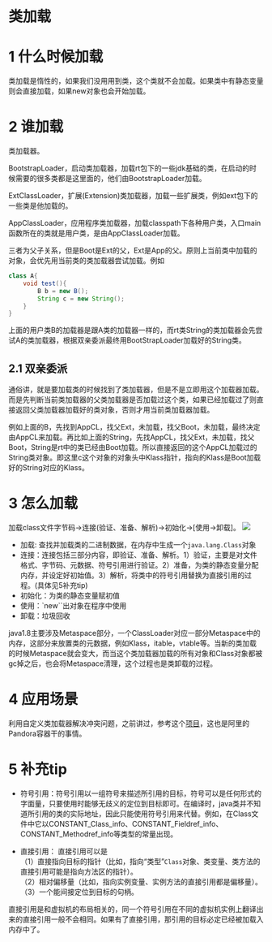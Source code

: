 # 类加载
# 1 什么时候加载
类加载是惰性的，如果我们没用用到类，这个类就不会加载。如果类中有静态变量则会直接加载，如果new对象也会开始加载。
# 2 谁加载
类加载器。

BootstrapLoader，启动类加载器，加载rt包下的一些jdk基础的类，在启动的时候需要的很多类都是这里面的，他们由BootstrapLoader加载。

ExtClassLoader，扩展(Extension)类加载器，加载一些扩展类，例如ext包下的一些类是他加载的。

AppClassLoader，应用程序类加载器，加载classpath下各种用户类，入口main函数所在的类就是用户类，是由AppClassLoader加载。

三者为父子关系，但是Boot是Ext的父，Ext是App的父。原则上当前类中加载的对象，会优先用当前类的类加载器尝试加载。例如
```java
class A{
    void test(){
        B b = new B();
        String c = new String();
    }
}
```
上面的用户类B的加载器是跟A类的加载器一样的，而rt类String的类加载器会先尝试A的类加载器，根据双亲委派最终用BootStrapLoader加载好的String类。
## 2.1 双亲委派
通俗讲，就是要加载类的时候找到了类加载器，但是不是立即用这个加载器加载。而是先判断当前类加载器的父类加载器是否加载过这个类，如果已经加载过了则直接返回父类加载器加载好的类对象，否则才用当前类加载器加载。

例如上面的B，先找到AppCL，找父Ext，未加载，找父Boot，未加载，最终决定由AppCL来加载。再比如上面的String，先找AppCL，找父Ext，未加载，找父Boot，String是rt中的类已经由Boot加载。所以直接返回的这个AppCL加载过的String类对象。即这里c这个对象的对象头中Klass指针，指向的Klass是Boot加载好的String对应的Klass。
# 3 怎么加载
加载class文件字节码->连接(验证、准备、解析)->初始化->[使用->卸载]。
![](https://note.obs.cn-north-4.myhuaweicloud.com/%E7%B1%BB%E5%8A%A0%E8%BD%BD%E8%BF%87%E7%A8%8B.png)

- 加载: 查找并加载类的二进制数据，在内存中生成一个`java.lang.Class`对象
- 连接：连接包括三部分内容，即验证、准备、解析。1）验证，主要是对文件格式、字节码、元数据、符号引用进行验证。2）准备，为类的静态变量分配内存，并设定好初始值。3）解析，将类中的符号引用替换为直接引用的过程。(具体见5补充tip)
- 初始化：为类的静态变量赋初值
- 使用：`new``出对象在程序中使用
- 卸载：垃圾回收  


java1.8主要涉及Metaspace部分，一个ClassLoader对应一部分Metaspace中的内存，这部分来放置类的元数据，例如Klass，itable，vtable等。当新的类加载的时候Metaspace就会变大，而当这个类加载器加载的所有对象和Class对象都被gc掉之后，也会将Metaspace清理，这个过程也是类卸载的过程。

# 4 应用场景
利用自定义类加载器解决冲突问题，之前讲过，参考这个[项目](https://github.com/sunwu51/ClassloaderDemo)，这也是阿里的Pandora容器干的事情。

# 5 补充tip
- 符号引用：符号引用以一组符号来描述所引用的目标，符号可以是任何形式的字面量，只要使用时能够无歧义的定位到目标即可。在编译时，java类并不知道所引用的类的实际地址，因此只能使用符号引用来代替。例如，在Class文件中它以CONSTANT_Class_info、CONSTANT_Fieldref_info、CONSTANT_Methodref_info等类型的常量出现。

- 直接引用： 直接引用可以是  
（1）直接指向目标的指针（比如，指向“类型”`Class`对象、类变量、类方法的直接引用可能是指向方法区的指针）。  
（2）相对偏移量（比如，指向实例变量、实例方法的直接引用都是偏移量）。  
（3）一个能间接定位到目标的句柄。

直接引用是和虚拟机的布局相关的，同一个符号引用在不同的虚拟机实例上翻译出来的直接引用一般不会相同。如果有了直接引用，那引用的目标必定已经被加载入内存中了。